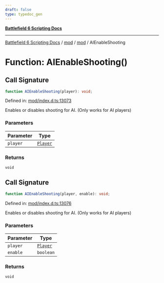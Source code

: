 ```yaml
---
draft: false
type: typedoc_gen
---
```


[**Battlefield 6 Scripting Docs**](../../../_index.md)

***

[Battlefield 6 Scripting Docs](../../../_index.md) / [mod](../../_index.md) / [mod](../_index.md) / AIEnableShooting

# Function: AIEnableShooting()

## Call Signature

```ts
function AIEnableShooting(player): void;
```

Defined in: [mod/index.d.ts:13073](https://github.com/battlefield-portal-community/portal-docs/blob/ff09b2690670f74de7e97198022e5a97ff1161ff/generators/santiago/mod/index.d.ts#L13073)

Enables or disables shooting for AI. (Only works for AI players)

### Parameters

| Parameter | Type |
| ------ | ------ |
| `player` | [`Player`](../Player/_index.md) |

### Returns

`void`

## Call Signature

```ts
function AIEnableShooting(player, enable): void;
```

Defined in: [mod/index.d.ts:13076](https://github.com/battlefield-portal-community/portal-docs/blob/ff09b2690670f74de7e97198022e5a97ff1161ff/generators/santiago/mod/index.d.ts#L13076)

Enables or disables shooting for AI. (Only works for AI players)

### Parameters

| Parameter | Type |
| ------ | ------ |
| `player` | [`Player`](../Player/_index.md) |
| `enable` | `boolean` |

### Returns

`void`
